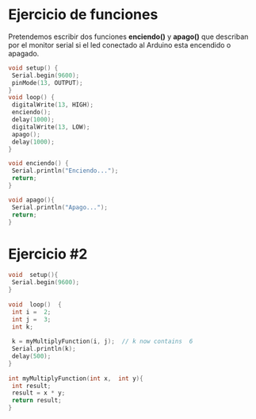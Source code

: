 # Ejercicio de funciones

Pretendemos escribir dos funciones **enciendo()** y **apago()** que describan por el monitor serial si el led conectado al Arduino esta encendido o apagado. 

```c
void setup() {
 Serial.begin(9600);
 pinMode(13, OUTPUT);
}
void loop() {
 digitalWrite(13, HIGH);
 enciendo();
 delay(1000);
 digitalWrite(13, LOW);
 apago();
 delay(1000);
}

void enciendo() {
 Serial.println("Enciendo...");
 return;
}

void apago(){
 Serial.println("Apago...");
 return;
}
```
# Ejercicio #2

```c
void  setup(){  
 Serial.begin(9600);  
}  
  
void  loop()  {  
 int i =  2;  
 int j =  3;  
 int k;  
  
 k = myMultiplyFunction(i, j);  // k now contains  6  
 Serial.println(k);  
 delay(500);  
}  
  
int myMultiplyFunction(int x,  int y){  
 int result;  
 result = x * y;  
 return result;  
}
```
<!--stackedit_data:
eyJoaXN0b3J5IjpbMjI1MjExNzkwLC0xMTc2OTQ4MDI1LC0xOT
c4MzcwODNdfQ==
-->